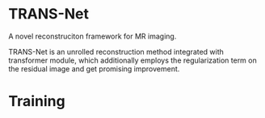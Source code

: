 # TRANS-Net
A novel reconstruciton framework for MR imaging.


TRANS-Net is an unrolled reconstruction method integrated with transformer module, which additionally employs the regularization term on the residual image and get promising improvement.


# Training

